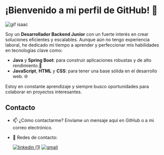 # ¡Bienvenido a mi perfil de GitHub! 👋

![gif isaac](https://github.com/isaaclecointe/Challenge-Encriptador-Alura-2/assets/121967392/b40714b8-5d5c-49a7-882a-2fa8cd3fed6d)


Soy un **Desarrollador Backend Junior** con un fuerte interés en crear soluciones eficientes y escalables. Aunque aún no tengo experiencia laboral, he dedicado mi tiempo a aprender y perfeccionar mis habilidades en tecnologías clave como:

- **Java** y **Spring Boot**: para construir aplicaciones robustas y de alto rendimiento.🚀
- **JavaScript**, **HTML** y **CSS**: para tener una base sólida en el desarrollo web. 🌐

Estoy en constante aprendizaje y siempre busco oportunidades para colaborar en proyectos interesantes.

## Contacto
- 📫 ¿Cómo contactarme? Envíame un mensaje aquí en GitHub o a mi correo electrónico.
- 📧 Redes de contacto:

  
  [![linkedin (1)](https://github.com/isaaclecointe/Hotel-Alura/assets/121967392/872a73ee-741a-487d-9a16-6e5480459401)](https://www.linkedin.com/in/andres-lecointe)
                                                              [![gmail](https://github.com/isaaclecointe/isaaclecointe/assets/121967392/6f4d014e-c94d-4a6c-8658-59b327d1e0c1)](mailto:lecointe9325ib@gmail.com)






